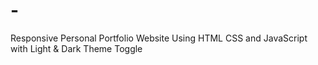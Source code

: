 # -
Responsive Personal Portfolio Website Using HTML CSS and JavaScript with Light &amp; Dark Theme Toggle

